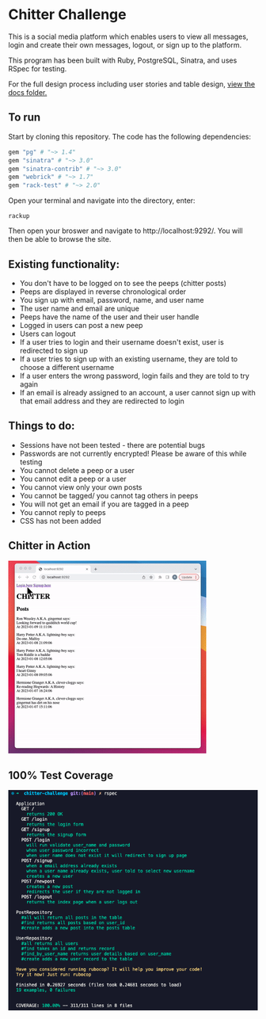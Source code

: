 Chitter Challenge
=================

This is a social media platform which enables users to view all messages, login and create their own messages, logout, or sign up to the platform. <br>

This program has been built with Ruby, PostgreSQL, Sinatra, and uses RSpec for testing. <br> 

For the full design process including user stories and table design, [view the docs folder.](https://github.com/rachelnewby/chitter-challenge/tree/main/docs)

To run
-------
Start by cloning this repository. The code has the following dependencies:

```ruby
gem "pg" # "~> 1.4"
gem "sinatra" # "~> 3.0"
gem "sinatra-contrib" # "~> 3.0"
gem "webrick" # "~> 1.7"
gem "rack-test" # "~> 2.0"
```
Open your terminal and navigate into the directory, enter:
```
rackup
```
Then open your broswer and navigate to http://localhost:9292/. You will then be able to browse the site. 

Existing functionality: 
-------
- You don't have to be logged on to see the peeps (chitter posts)
- Peeps are displayed in reverse chronological order
- You sign up with email, password, name, and user name
- The user name and email are unique
- Peeps have the name of the user and their user handle
- Logged in users can post a new peep
- Users can logout
- If a user tries to login and their username doesn't exist, user is redirected to sign up
- If a user tries to sign up with an existing username, they are told to choose a different username
- If a user enters the wrong password, login fails and they are told to try again
- If an email is already assigned to an account, a user cannot sign up with that email address and they are redirected to login


Things to do: 
-------
- Sessions have not been tested - there are potential bugs
- Passwords are not currently encrypted! Please be aware of this while testing
- You cannot delete a peep or a user
- You cannot edit a peep or a user
- You cannot view only your own posts
- You cannot be tagged/ you cannot tag others in peeps
- You will not get an email if you are tagged in a peep
- You cannot reply to peeps
- CSS has not been added

Chitter in Action
-----
![Chitter demonstration video](./docs/screenshots/Chitter.gif)

100% Test Coverage
-----
![Test coverage screenshot](./docs/screenshots/Chitter%20test%20coverage.png)